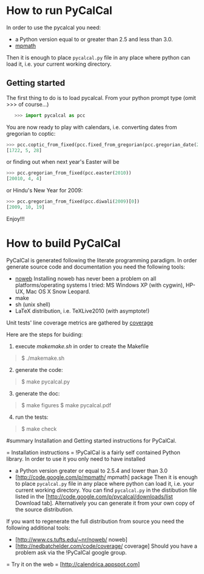 # How to run PyCalCal #
In order to use the pycalcal you need:

   * a Python version equal to or greater than 2.5 and less than 3.0.
   * [mpmath](http://code.google.com/p/mpmath/)

Then it is enough to place `pycalcal.py` file in any place where python can load it, i.e. your current working directory.

## Getting started ##
The first thing to do is to load pycalcal. From your python prompt type (omit >>> of course...)
```python
   >>> import pycalcal as pcc
```

You are now ready to play with calendars, i.e. converting dates from gregorian to coptic:
```python
>>> pcc.coptic_from_fixed(pcc.fixed_from_gregorian(pcc.gregorian_date(2006, 2, 5)))
[1722, 5, 28]
```

or finding out when next year's Easter will be

```python
>>> pcc.gregorian_from_fixed(pcc.easter(2010))
[20010, 4, 4]
```

or Hindu's New Year for 2009:
```python
>>> pcc.gregorian_from_fixed(pcc.diwali(2009)[0])
[2009, 10, 19]
```
Enjoy!!!

# How to build PyCalCal #
PyCalCal is generated following the literate programming paradigm.
In order generate source code and documentation you need the following tools:
   * [noweb](http://www.cs.tufts.edu/~nr/noweb/)
     Installing noweb has never been a problem on all platforms/operating
     systems I tried: MS Windows XP (with cygwin), HP-UX, Mac OS X Snow
     Leopard. 
   * make
   * sh (unix shell)
   * LaTeX distribution, i.e. TeXLive2010 (with asymptote!)

Unit tests' line coverage metrics are gathered by [coverage](http://nedbatchelder.com/code/coverage/)

Here are the steps for buiding:

1. execute *makemake.sh* in order to create the Makefile
>   $ ./makemake.sh

2. generate the code:
>   $ make pycalcal.py

3. generate the doc:
>   $ make figures
>   $ make pycalcal.pdf

4. run the tests:
>   $ make check 


#summary Installation and Getting started instructions for PyCalCal.

= Installation instructions =
!PyCalCal is a fairly self contained Python library.
In order to use it you only need to have installed
  * a Python version greater or equal to 2.5.4 and lower than 3.0
  * [http://code.google.com/p/mpmath/ mpmath] package
Then it is enough to place `pycalcal.py` file in any place where python can load it, i.e. your current working directory.
You can find `pycalcal.py` in the distibution file listed in the [http://code.google.com/p/pycalcal/downloads/list Download tab]. Alternatively you can generate it from your own copy of the source distribution.


If you want to regenerate the full distribution from source you need the following additional tools:
  * [http://www.cs.tufts.edu/~nr/noweb/ noweb]
  * [http://nedbatchelder.com/code/coverage/ coverage]
Should you have a problem ask via the !PyCalCal google group.


= Try it on the web =
[http://calendrica.appspot.com]
